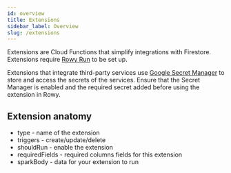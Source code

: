 ```yaml
---
id: overview
title: Extensions
sidebar_label: Overview
slug: /extensions
---
```


Extensions are Cloud Functions that simplify integrations with Firestore.
Extensions require [Rowy Run](https://github.com/rowyio/rowyrun) to be set up.

Extensions that integrate third-party services use
[Google Secret Manager](https://cloud.google.com/secret-manager) to store and
access the secrets of the services. Ensure that the Secret Manager is enabled
and the required secret added before using the extension in Rowy.

## Extension anatomy

- type - name of the extension
- triggers - create/update/delete
- shouldRun - enable the extension
- requiredFields - required columns fields for this extension
- sparkBody - data for your extension to run
